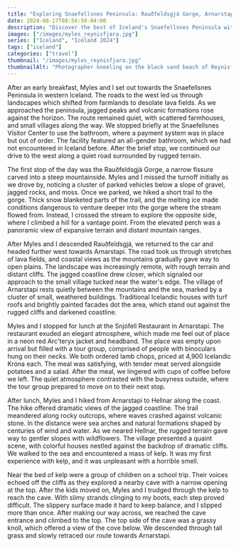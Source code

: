 ```yaml
---
title: "Exploring Snaefellsnes Peninsula: Rauðfeldsgjá Gorge, Arnarstapi to Hellnar, and Kirkjufell"
date: 2024-08-17T08:54:59-04:00
description: "Discover the best of Iceland's Snaefellsnes Peninsula with a visit to Rauðfeldsgjá Gorge, a scenic hike from Arnarstapi to Hellnar, a climb up Saxhóll Crater, and views of Kirkjufell and Kirkjufellfoss."
images: ["/images/myles_reynisfjara.jpg"]
series: ["Iceland", "Iceland 2024"]
tags: ["iceland"]
categories: ["travel"]
thumbnail: "/images/myles_reynisfjara.jpg"
thumbnailAlt: "Photographer kneeling on the black sand beach of Reynisfjara, Iceland, with a camera raised to take a picture."
---
```


After an early breakfast, Myles and I set out towards the Snaefellsnes Peninsula in western Iceland. The roads to the west led us through landscapes which shifted from farmlands to desolate lava fields. As we approached the peninsula, jagged peaks and volcanic formations rose against the horizon. The route remained quiet, with scattered farmhouses, and small villages along the way. We stopped briefly at the Snaefellsnes Visitor Center to use the bathroom, where a payment system was in place but out of order. The facility featured an all-gender bathroom, which we had not encountered in Iceland before. After the brief stop, we continued our drive to the west along a quiet road surrounded by rugged terrain.

The first stop of the day was the Rauðfeldsgjá Gorge, a narrow fissure carved into a steep mountainside. Myles and I missed the turnoff initially as we drove by, noticing a cluster of parked vehicles below a slope of gravel, jagged rocks, and moss. Once we parked, we hiked a short trail to the gorge. Thick snow blanketed parts of the trail, and the melting ice made conditions dangerous to venture deeper into the gorge where the stream flowed from. Instead, I crossed the stream to explore the opposite side, where I climbed a hill for a vantage point. From the elevated perch was a panoramic view of expansive terrain and distant mountain ranges.

After Myles and I descended Rauðfeldsgjá, we returned to the car and headed further west towards Arnarstapi. The road took us through stretches of lava fields, and coastal views as the mountains gradually gave way to open plains. The landscape was increasingly remote, with rough terrain and distant cliffs. The jagged coastline drew closer, which signaled our approach to the small village tucked near the water's edge. The village of Arnarstapi rests quietly between the mountains and the sea, marked by a cluster of small, weathered buildings. Traditional Icelandic houses with turf roofs and brightly painted facades dot the area, which stand out against the rugged cliffs and darkened coastline.

Myles and I stopped for lunch at the Snjófell Restaurant in Arnarstapi. The restaurant exuded an elegant atmosphere, which made me feel out of place in a neon red Arc'teryx jacket and headband. The place was empty upon arrival but filled with a tour group, comprised of people with binoculars hung on their necks. We both ordered lamb chops, priced at 4,900 Icelandic Króna each. The meal was satisfying, with tender meat served alongside potatoes and a salad. After the meal, we lingered with cups of coffee before we left. The quiet atmosphere contrasted with the busyness outside, where the tour group prepared to move on to their next stop.

After lunch, Myles and I hiked from Arnarstapi to Hellnar along the coast. The hike offered dramatic views of the jagged coastline. The trail meandered along rocky outcrops, where waves crashed against volcanic stone. In the distance were sea arches and natural formations shaped by centuries of wind and water. As we neared Hellnar, the rugged terrain gave way to gentler slopes with wildflowers. The village presented a quaint scene, with colorful houses nestled against the backdrop of dramatic cliffs. We walked to the sea and encountered a mass of kelp. It was my first experience with kelp, and it was unpleasant with a horrible smell.

Near the bed of kelp were a group of children on a school trip. Their voices echoed off the cliffs as they explored a nearby cave with a narrow opening at the top. After the kids moved on, Myles and I trudged through the kelp to reach the cave. With slimy strands clinging to my boots, each step proved difficult. The slippery surface made it hard to keep balance, and I slipped more than once. After making our way across, we reached the cave entrance and climbed to the top. The top side of the cave was a grassy knoll, which offered a view of the cove below. We descended through tall grass and slowly retraced our route towards Arnarstapi.

<!-- Saxhóll Crater -->

<!-- Kirkjufell and Kirkjufellfoss -->

<!-- Pizza at Kaffi 59 in Grundarfjörður -->
